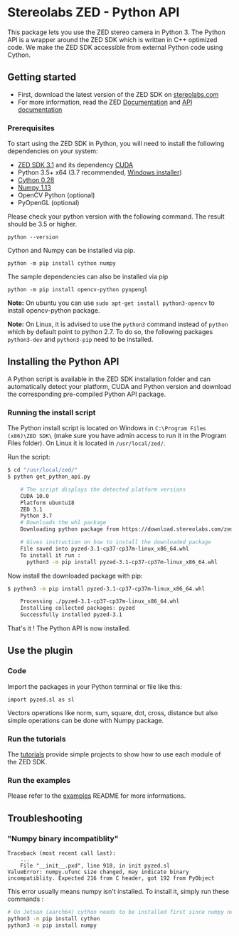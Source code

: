 # Stereolabs ZED - Python API

This package lets you use the ZED stereo camera in Python 3. The Python API is a wrapper around the ZED SDK which is written in C++ optimized code. We make the ZED SDK accessible from external Python code using Cython.

## Getting started

- First, download the latest version of the ZED SDK on [stereolabs.com](https://www.stereolabs.com/developers)
- For more information, read the ZED [Documentation](https://www.stereolabs.com/docs/app-development/python/install/) and [API documentation](https://www.stereolabs.com/docs/api/python/)

### Prerequisites

To start using the ZED SDK in Python, you will need to install the following dependencies on your system:  

- [ZED SDK 3.1](https://www.stereolabs.com/developers/) and its dependency [CUDA](https://developer.nvidia.com/cuda-downloads)
- Python 3.5+ x64  (3.7 recommended, [Windows installer](https://www.python.org/ftp/python/3.7.6/python-3.7.6-amd64.exe))
- [Cython 0.28](http://cython.org/#download)
- [Numpy 1.13](https://www.scipy.org/scipylib/download.html)
- OpenCV Python (optional)
- PyOpenGL (optional)

Please check your python version with the following command. The result should be 3.5 or higher.

```
python --version
```

Cython and Numpy can be installed via pip.
```
python -m pip install cython numpy
```

The sample dependencies can also be installed via pip
```
python -m pip install opencv-python pyopengl
```

**Note:** On ubuntu you can use `sudo apt-get install python3-opencv` to install opencv-python package.

**Note:** On Linux, it is advised to use the `python3` command instead of `python` which by default point to python 2.7. To do so, the following packages `python3-dev` and `python3-pip` need to be installed.

## Installing the Python API

A Python script is available in the ZED SDK installation folder and can automatically detect your platform, CUDA and Python version and download the corresponding pre-compiled Python API package.

### Running the install script

The Python install script is located on Windows in `C:\Program Files (x86)\ZED SDK\` (make sure you have admin access to run it in the Program Files folder). On Linux it is located in `/usr/local/zed/`.

Run the script:

```bash
$ cd "/usr/local/zed/"
$ python get_python_api.py

    # The script displays the detected platform versions
    CUDA 10.0
    Platform ubuntu18
    ZED 3.1
    Python 3.7
    # Downloads the whl package
    Downloading python package from https://download.stereolabs.com/zedsdk/3.1/ubuntu18/cu100/py37 ...

    # Gives instruction on how to install the downloaded package
    File saved into pyzed-3.1-cp37-cp37m-linux_x86_64.whl
    To install it run :
      python3 -m pip install pyzed-3.1-cp37-cp37m-linux_x86_64.whl
```

Now install the downloaded package with pip:

```bash
$ python3 -m pip install pyzed-3.1-cp37-cp37m-linux_x86_64.whl

    Processing ./pyzed-3.1-cp37-cp37m-linux_x86_64.whl
    Installing collected packages: pyzed
    Successfully installed pyzed-3.1
```

That's it ! The Python API is now installed.

## Use the plugin

### Code

Import the packages in your Python terminal or file like this:
```
import pyzed.sl as sl
```

Vectors operations like norm, sum, square, dot, cross, distance but also simple operations can be done with
Numpy package.

### Run the tutorials

The [tutorials](https://github.com/stereolabs/zed-examples/tree/master/tutorials) provide simple projects to show how to use each module of the ZED SDK.

### Run the examples

Please refer to the [examples](https://github.com/stereolabs/zed-examples) README for more informations.


## Troubleshooting

###  "Numpy binary incompatiblity"

```
Traceback (most recent call last):
    ...
    File "__init__.pxd", line 918, in init pyzed.sl
ValueError: numpy.ufunc size changed, may indicate binary incompatiblity. Expected 216 from C header, got 192 from PyObject
```

This error usually means numpy isn't installed. To install it, simply run these commands : 

```bash
# On Jetson (aarch64) cython needs to be installed first since numpy needs to be compiled.
python3 -m pip install cython
python3 -m pip install numpy
```
